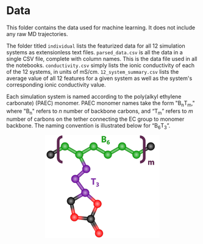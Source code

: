 # Data

This folder contains the data used for machine learning. It does not include any raw MD trajectories.

The folder titled `individual` lists the featurized data for all 12 simulation systems as extensionless text files. `parsed_data.csv` is all the data in a single CSV file, complete with column names. This is the data file used in all the notebooks. `conductivity.csv` simply lists the ionic conductivity of each of the 12 systems, in units of mS/cm. `12_system_summary.csv` lists the average value of all 12 features for a given system as well as the system's corresponding ionic conductivity value.

Each simulation system is named according to the poly(alkyl ethylene carbonate) (PAEC) monomer. PAEC monomer names take the form "B<sub>n</sub>T<sub>m</sub>," where "B<sub>n</sub>" refers to *n* number of backbone carbons, and “T<sub>m</sub>” refers to *m* number of carbons on the tether connecting the EC group to monomer backbone. The naming convention is illustrated below for “B<sub>6</sub>T<sub>3</sub>”.

<p align="center">
  <img src="../thesis_figures/naming.png" alt="Naming convention for B6T3"/ width=300>
</p>
